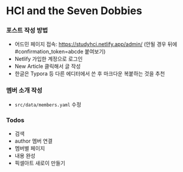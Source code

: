 # HCI and the Seven Dobbies

### 포스트 작성 방법
- 어드민 페이지 접속: https://studyhci.netlify.app/admin/ (안될 경우 뒤에 #confirmation_token=abcde 붙여보기)
- Netlify 가입한 계정으로 로그인
- New Article 클릭해서 글 작성
- 한글은 Typora 등 다른 에디터에서 쓴 후 마크다운 복붙하는 것을 추천

### 멤버 소개 작성
- `src/data/members.yaml` 수정

### Todos
- 검색
- author 멤버 연결
- 멤버별 페이지
- 내용 완성
- 픽셀아트 새로이 만들기
